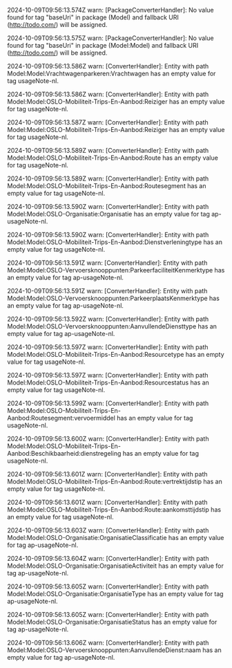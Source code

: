 2024-10-09T09:56:13.574Z warn: [PackageConverterHandler]: No value found for tag "baseUri" in package (Model) and fallback URI (http://todo.com/) will be assigned.

2024-10-09T09:56:13.575Z warn: [PackageConverterHandler]: No value found for tag "baseUri" in package (Model:Model) and fallback URI (http://todo.com/) will be assigned.

2024-10-09T09:56:13.586Z warn: [ConverterHandler]: Entity with path Model:Model:Vrachtwagenparkeren:Vrachtwagen has an empty value for tag usageNote-nl.

2024-10-09T09:56:13.586Z warn: [ConverterHandler]: Entity with path Model:Model:OSLO-Mobiliteit-Trips-En-Aanbod:Reiziger has an empty value for tag usageNote-nl.

2024-10-09T09:56:13.587Z warn: [ConverterHandler]: Entity with path Model:Model:OSLO-Mobiliteit-Trips-En-Aanbod:Reiziger has an empty value for tag usageNote-nl.

2024-10-09T09:56:13.589Z warn: [ConverterHandler]: Entity with path Model:Model:OSLO-Mobiliteit-Trips-En-Aanbod:Route has an empty value for tag usageNote-nl.

2024-10-09T09:56:13.589Z warn: [ConverterHandler]: Entity with path Model:Model:OSLO-Mobiliteit-Trips-En-Aanbod:Routesegment has an empty value for tag usageNote-nl.

2024-10-09T09:56:13.590Z warn: [ConverterHandler]: Entity with path Model:Model:OSLO-Organisatie:Organisatie has an empty value for tag ap-usageNote-nl.

2024-10-09T09:56:13.590Z warn: [ConverterHandler]: Entity with path Model:Model:OSLO-Mobiliteit-Trips-En-Aanbod:Dienstverleningtype has an empty value for tag usageNote-nl.

2024-10-09T09:56:13.591Z warn: [ConverterHandler]: Entity with path Model:Model:OSLO-Vervoersknooppunten:ParkeerfaciliteitKenmerktype has an empty value for tag ap-usageNote-nl.

2024-10-09T09:56:13.591Z warn: [ConverterHandler]: Entity with path Model:Model:OSLO-Vervoersknooppunten:ParkeerplaatsKenmerktype has an empty value for tag ap-usageNote-nl.

2024-10-09T09:56:13.592Z warn: [ConverterHandler]: Entity with path Model:Model:OSLO-Vervoersknooppunten:AanvullendeDiensttype has an empty value for tag ap-usageNote-nl.

2024-10-09T09:56:13.597Z warn: [ConverterHandler]: Entity with path Model:Model:OSLO-Mobiliteit-Trips-En-Aanbod:Resourcetype has an empty value for tag usageNote-nl.

2024-10-09T09:56:13.597Z warn: [ConverterHandler]: Entity with path Model:Model:OSLO-Mobiliteit-Trips-En-Aanbod:Resourcestatus has an empty value for tag usageNote-nl.

2024-10-09T09:56:13.599Z warn: [ConverterHandler]: Entity with path Model:Model:OSLO-Mobiliteit-Trips-En-Aanbod:Routesegment:vervoermiddel has an empty value for tag usageNote-nl.

2024-10-09T09:56:13.600Z warn: [ConverterHandler]: Entity with path Model:Model:OSLO-Mobiliteit-Trips-En-Aanbod:Beschikbaarheid:dienstregeling has an empty value for tag usageNote-nl.

2024-10-09T09:56:13.601Z warn: [ConverterHandler]: Entity with path Model:Model:OSLO-Mobiliteit-Trips-En-Aanbod:Route:vertrektijdstip has an empty value for tag usageNote-nl.

2024-10-09T09:56:13.601Z warn: [ConverterHandler]: Entity with path Model:Model:OSLO-Mobiliteit-Trips-En-Aanbod:Route:aankomsttijdstip has an empty value for tag usageNote-nl.

2024-10-09T09:56:13.603Z warn: [ConverterHandler]: Entity with path Model:Model:OSLO-Organisatie:OrganisatieClassificatie has an empty value for tag ap-usageNote-nl.

2024-10-09T09:56:13.604Z warn: [ConverterHandler]: Entity with path Model:Model:OSLO-Organisatie:OrganisatieActiviteit has an empty value for tag ap-usageNote-nl.

2024-10-09T09:56:13.605Z warn: [ConverterHandler]: Entity with path Model:Model:OSLO-Organisatie:OrganisatieType has an empty value for tag ap-usageNote-nl.

2024-10-09T09:56:13.605Z warn: [ConverterHandler]: Entity with path Model:Model:OSLO-Organisatie:OrganisatieStatus has an empty value for tag ap-usageNote-nl.

2024-10-09T09:56:13.606Z warn: [ConverterHandler]: Entity with path Model:Model:OSLO-Vervoersknooppunten:AanvullendeDienst:naam has an empty value for tag ap-usageNote-nl.

